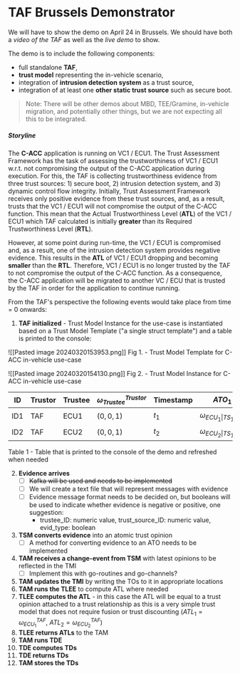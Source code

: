 # TAF Brussels Demonstrator

We will have to show the demo on April 24 in Brussels. We should have both a *video of the TAF* as well as the *live demo* to show. 

The demo is to include the following components: 

- full standalone **TAF**, 
- **trust model** representing the in-vehicle scenario, 
- integration of **intrusion detection system** as a trust source, 
- integration of at least one **other static trust source** such as secure boot. 

> Note: There will be other demos about MBD, TEE/Gramine, in-vehicle migration, and potentially other things, but we are not expecting all this to be integrated.

##### Storyline

The **C-ACC** application is running on VC1 / ECU1. The Trust Assessment Framework has the task of assessing the trustworthiness of VC1 / ECU1 w.r.t. not compromising the output of the C-ACC application during execution. For this, the TAF is collecting trustworthiness evidence from three trust sources: 1) secure boot, 2) intrusion detection system, and 3) dynamic control flow integrity. Initially, Trust Assessment Framework receives only positive evidence from these trust sources, and, as a result, trusts that the VC1 / ECU1 will not compromise the output of the C-ACC function. This mean that the Actual Trustworthiness Level (**ATL**) of the VC1 / ECU1 which TAF calculated is initially **greater** than its Required Trustworthiness Level (**RTL**). 

However, at some point during run-time, the VC1 / ECU1 is compromised and, as a result, one of the intrusion detection system provides negative evidence. This results in the **ATL** of VC1 / ECU1 dropping and becoming **smaller** than the **RTL**. Therefore, VC1 / ECU1 is no longer trusted by the TAF to not compromise the output of the C-ACC function. As a consequence, the C-ACC application will be migrated to another VC / ECU that is trusted by the TAF in order for the application to continue running.

From the TAF's perspective the following events would take place from time = 0 onwards:

1.  **TAF initialized**
		- Trust Model Instance for the use-case is instantiated based on a Trust Model Template ("a single struct template") and a table is printed to the console:

![[Pasted image 20240320153953.png]]
Fig 1. - Trust Model Template for C-ACC in-vehicle use-case

![[Pasted image 20240320154130.png]]
Fig 2. - Trust Model Instance for C-ACC in-vehicle use-case

| ID  | Trustor | Trustee | $\omega^{Trustor}_{Trustee}$ | Timestamp | $ATO_1$                        | $ATO_2$                        |
| --- | ------- | ------- | ---------------------------- | --------- | ------------------------------ | ------------------------------ |
| ID1 | TAF     | ECU1    | $(0,0,1)$                    | $t_1$     | $\omega^{TAF}_{ECU_1 \| TS_1}$ | $\omega^{TAF}_{ECU_1 \| TS_2}$ |
| ID2 | TAF     | ECU2    | $(0,0,1)$                    | $t_2$     | $\omega^{TAF}_{ECU_2 \| TS_1}$ | $\omega^{TAF}_{ECU_2 \| TS_2}$ |
Table 1 - Table that is printed to the console of the demo and refreshed when needed

2. **Evidence arrives**
	- [ ] ~~Kafka will be used and needs to be implemented~~
	- [ ] We will create a text file that will represent messages with evidence
	- [ ] Evidence message format needs to be decided on, but booleans will be used to indicate whether evidence is negative or positive, one suggestion:
		- trustee_ID: numeric value, trust_source_ID: numeric value, evid_type: boolean

3. **TSM converts evidence** into an atomic trust opinion
	- [ ] A method for converting evidence to an ATO needs to be implemented
		
4. **TAM receives a change-event from TSM** with latest opinions to be reflected in the TMI
	 - [ ] Implement this with go-routines and go-channels?

5. **TAM updates the TMI** by writing the TOs to it in appropriate locations
6. **TAM runs the TLEE** to compute ATL where needed 
7. **TLEE computes the ATL** - in this case the ATL will be equal to a trust opinion attached to a trust relationship as this is a very simple trust model that does not require fusion or trust discounting ($ATL_1  = \omega^{TAF}_{ECU_1}$, $ATL_2 = \omega^{TAF}_{ECU_2}$)
8. **TLEE returns ATLs** to the TAM
9. **TAM runs TDE**
10. **TDE computes TDs**
11. **TDE returns TDs**
12. **TAM stores the TDs**
